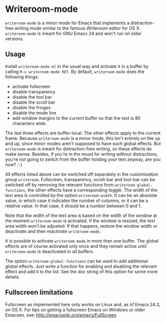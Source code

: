# Writeroom-mode #

`writeroom-mode` is a minor mode for Emacs that implements a distraction-free writing mode similar to the famous Writeroom editor for OS X. `writeroom-mode` is meant for GNU Emacs 24 and won't run on older versions.

## Usage ##

Install `writeroom-mode.el` in the usual way and activate it in a buffer by calling `M-x writeroom-mode RET`. By default, `writeroom-mode` does the following things:

* activate fullscreen
* disable transparency
* disable the tool bar
* disable the scroll bar
* disable the fringes
* disable the mode line
* add window margins to the current buffer so that the text is 80 characters wide.

The last three effects are buffer-local. The other effects apply to the current frame. Because `writeroom-mode` is a minor mode, this isn't entirely on the up and up, since minor modes aren't supposed to have such global effects. But `writeroom-mode` is meant for distraction-free writing, so these effects do make sense. Besides, if you're in the mood for writing without distractions, you're not going to switch from the buffer holding your text anyway, are you now? ;-)

All effects listed above can be switched off separately in the customization group `writeroom`. Fullscreen, transparency, scroll-bar and tool-bar can be switched off by removing the relevant functions from `writeroom-global-functions`, the other effects have a corresponding toggle. The width of the text area is controlled by the option `writeroom-width`. It can be an absolute value, in which case it indicates the number of columns, or it can be a relative value. In that case, it should be a number between 0 and 1.

Note that the width of the text area is based on the width of the window at the moment `writeroom-mode` is activated. If the window is resized, the text area width won't be adjusted. If that happens, restore the window width or deactivate and then reactivate `writeroom-mode`.

It is possible to activate `writeroom-mode` in more than one buffer. The global effects are of course activated only once and they remain active until `writeroom-mode` is deactivated in *all* buffers.

The option `writeroom-global-functions` can be used to add additional global effects. Just write a function for enabling and disabling the relevant effect and add it to the list. See the doc string of this option for some more details.

## Fullscreen limitations ##

Fullscreen as implemented here only works on Linux and, as of Emacs 24.3, on OS X. For tips on getting a fullscreen Emacs on Windows or older Emacsen, see: <http://emacswiki.org/emacs/FullScreen>
